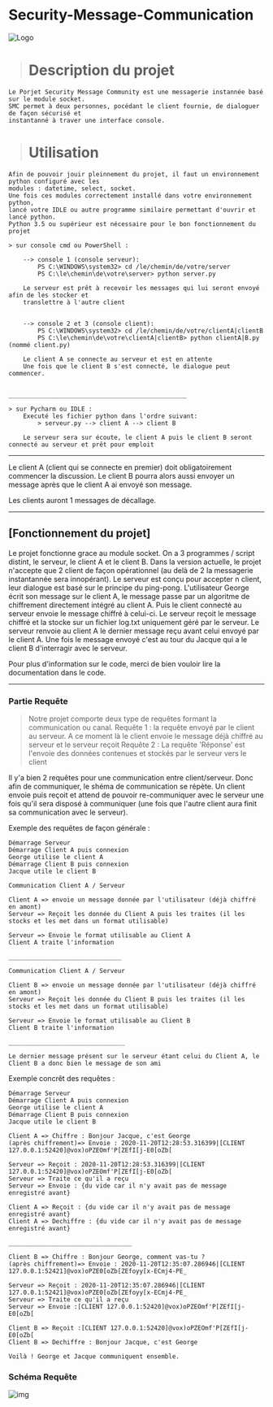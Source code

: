 # Security-Message-Communication
![Logo](https://drive.google.com/u/1/uc?id=1_RBn08Q8TRMmDEA_SXCWhVPL9TN0cznh&export=download)
> # Description du projet
    Le Porjet Security Message Community est une messagerie instannée basé sur le module socket.
    SMC permet à deux personnes, pocédant le client fournie, de dialoguer de façon sécurisé et 
    instantanné à traver une interface console.
    
> # Utilisation
    Afin de pouvoir jouir pleinnement du projet, il faut un environnement python configuré avec les 
    modules : datetime, select, socket.
    Une fois ces modules correctement installé dans votre environnement python,
    lancé votre IDLE ou autre programme similaire permettant d'ouvrir et lancé python.
    Python 3.5 ou supérieur est nécessaire pour le bon fonctionnement du projet
    
    > sur console cmd ou PowerShell : 
    
        --> console 1 (console serveur):
            PS C:\WINDOWS\system32> cd /le/chemin/de/votre/server
            PS C:\le\chemin\de\votre\server> python server.py  
            
        Le serveur est prêt à recevoir les messages qui lui seront envoyé afin de les stocker et 
        translettre à l'autre client
            
            
        --> console 2 et 3 (console client):
            PS C:\WINDOWS\system32> cd /le/chemin/de/votre/clientA|clientB
            PS C:\le\chemin\de\votre\clientA|clientB> python clientA|B.py  (nommé client.py)
        
        Le client A se connecte au serveur et est en attente 
        Une fois que le client B s'est connecté, le dialogue peut commencer.
        
                                                        _________________________________________________
     
    > sur Pycharm ou IDLE :
        Executé les fichier python dans l'ordre suivant:
            > serveur.py --> client A --> client B
        
        Le serveur sera sur écoute, le client A puis le client B seront connecté au serveur et prêt pour emploit
***
        
Le client A (client qui se connecte en premier) doit obligatoirement commencer la discussion.
Le client B pourra alors aussi envoyer un message après  que le client A ai envoyé son message.

Les clients auront 1 messages de décallage. 

***
## [Fonctionnement du projet]

Le projet fonctionne grace au module socket. On a 3 programmes / script distint, le serveur, le client A et le client B.
Dans la version actuelle, le projet n'accepte que 2 client de façon opérationnel (au delà de 2 la messagerie 
instantannée sera innopérant).
Le serveur est conçu pour accepter n client, leur dialogue est basé sur le principe du ping-pong.
L'utilisateur George écrit son message sur le client A, le message passe par un algoritme de chiffrement directement 
intégré au client A. Puis le client connecté au serveur envoie le message chiffré à celui-ci. Le serveur reçoit 
le message chiffré et la stocke sur un fichier log.txt uniquement géré par le serveur. Le serveur renvoie au client A
le dernier message reçu avant celui envoyé par le client A. Une fois le message envoyé c'est au tour du Jacque qui a 
le client B d'interragir avec le serveur.

Pour plus d'information sur le code, merci de bien vouloir lire la documentation dans le code.

---

### Partie Requête 

> Notre projet comporte deux type de requêtes formant la communication ou canal.
    Requête 1 : la requête envoyé par le client au serveur. A ce moment là le client envoie le message déjà chiffré 
    au serveur et le serveur reçoit 
    Requête 2 : La requête 'Réponse' est l'envoie des données contenues et stockés par le serveur vers le client

Il y'a bien 2 requêtes pour une communication entre client/serveur.
Donc afin de communiquer, le shéma de communication se répète. Un client envoie puis reçoit et attend de pouvoir 
re-communiquer avec le serveur une fois qu'il sera disposé à communiquer (une fois que l'autre client aura finit sa 
communication avec le serveur).

Exemple des requêtes de façon générale  :
    
    Démarrage Serveur
    Démarrage Client A puis connexion
    George utilise le client A
    Démarrage Client B puis connexion
    Jacque utile le client B
    
    Communication Client A / Serveur
    
    Client A => envoie un message donnée par l'utilisateur (déjà chiffré en amont)
    Serveur => Reçoit les donnée du Client A puis les traites (il les stocks et les met dans un format utilisable)
    
    Serveur => Envoie le format utilisable au Client A 
    Client A traite l'information
    
    _______________________________
    
    Communication Client A / Serveur
    
    Client B => envoie un message donnée par l'utilisateur (déjà chiffré en amont)
    Serveur => Reçoit les donnée du Client B puis les traites (il les stocks et les met dans un format utilisable)
    
    Serveur => Envoie le format utilisable au Client B 
    Client B traite l'information
    
    ________________________________
    
    Le dernier message présent sur le serveur étant celui du Client A, le Client B a donc bien le message de son ami
    
Exemple concrêt des requêtes :

    Démarrage Serveur
    Démarrage Client A puis connexion
    George utilise le client A
    Démarrage Client B puis connexion
    Jacque utile le client B
    
    Client A => Chiffre : Bonjour Jacque, c'est George 
    (après chiffrement)=> Envoie : 2020-11-20T12:28:53.316399|[CLIENT 127.0.0.1:52420]@vox)oPZEOmf'P[ZEfI[j-E0[oZb[
    
    Serveur => Reçoit : 2020-11-20T12:28:53.316399|[CLIENT 127.0.0.1:52420]@vox)oPZEOmf'P[ZEfI[j-E0[oZb[
    Serveur => Traite ce qu'il a reçu
    Serveur => Envoie : {du vide car il n'y avait pas de message enregistré avant}
    
    Client A => Reçoit : {du vide car il n'y avait pas de message enregistré avant}
    Client A => Dechiffre : {du vide car il n'y avait pas de message enregistré avant}
    
    __________________________________
    
    Client B => Chiffre : Bonjour George, comment vas-tu ? 
    (après chiffrement)=> Envoie : 2020-11-20T12:35:07.286946|[CLIENT 127.0.0.1:52421]@vox)oPZE0[oZb[ZEfoyy[x-ECmj4-PE_
    
    Serveur => Reçoit : 2020-11-20T12:35:07.286946|[CLIENT 127.0.0.1:52421]@vox)oPZE0[oZb[ZEfoyy[x-ECmj4-PE_
    Serveur => Traite ce qu'il a reçu
    Serveur => Envoie :[CLIENT 127.0.0.1:52420]@vox)oPZEOmf'P[ZEfI[j-E0[oZb[
    
    Client B => Reçoit :[CLIENT 127.0.0.1:52420]@vox)oPZEOmf'P[ZEfI[j-E0[oZb[
    Client B => Dechiffre : Bonjour Jacque, c'est George
    
    Voilà ! George et Jacque communiquent ensemble.
    
### Schéma Requête
![img](https://drive.google.com/u/0/uc?id=1R4cPoFPLW0rEQL7jQ7qNs6pqlG9m9eQE&export=download)


    

    
